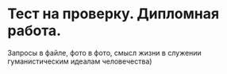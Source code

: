 ﻿# Тест на проверку. Дипломная работа.
 Запросы в файле, фото в фото, смысл жизни в служении гуманистическим идеалам человечества)
